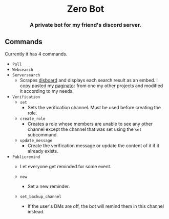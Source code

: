 <h1 align="center">Zero Bot</h1>

<h3 align="center">
A private bot for my friend's discord server.
</h3>

## Commands

Currently it has 4 commands.

- `Poll`
- `Websearch`
- `Serversearch`
    - Scrapes [disboard](https://disboard.org) and displays each search result as an embed. I copy pasted my [paginator](ext/paginator.py) from one my other projects and modified it according to my needs.
- `Verification`
    - `set`
        - Sets the verification channel. Must be used before creating the role.
    - `create_role`
        - Creates a role whose members are unable to see any other channel except the channel that was set using the `set` subcommand.
    - `update_message`
        - Create the verification message or update the content of it if it already exists.
- `Publicremind`
    - Let everyone get reminded for some event.

    - `new`
        - Set a new reminder.
    - `set_backup_channel`
        - If the user's DMs are off, the bot will remind them in this channel instead.